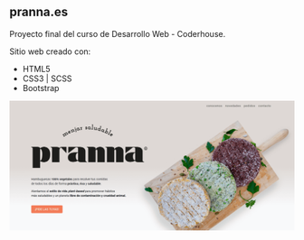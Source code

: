 ## pranna.es
Proyecto final del curso de Desarrollo Web - Coderhouse.

Sitio web creado con:
- HTML5
- CSS3 | SCSS
- Bootstrap

![Pranna site preview](/img/pranna-preview.png)
